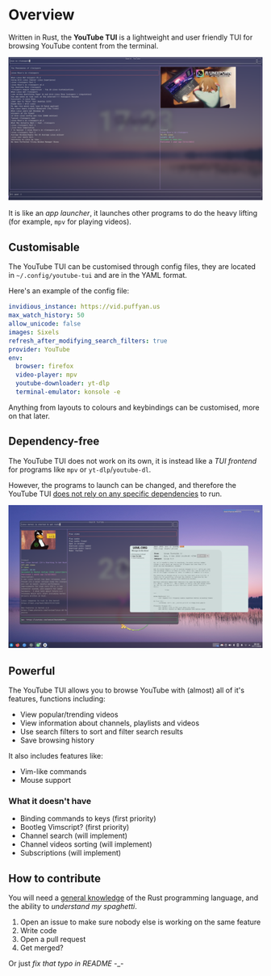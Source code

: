 # Overview

Written in Rust, the **YouTube TUI** is a lightweight and user friendly TUI for browsing YouTube content from the terminal.

![](./images/search-showcase.png)

It is like an *app launcher*, it launches other programs to do the heavy lifting (for example, `mpv` for playing videos).

## Customisable

The YouTube TUI can be customised through config files, they are located in `~/.config/youtube-tui` and are in the YAML format.

Here's an example of the config file:

```yaml
invidious_instance: https://vid.puffyan.us
max_watch_history: 50
allow_unicode: false
images: Sixels
refresh_after_modifying_search_filters: true
provider: YouTube
env:
  browser: firefox
  video-player: mpv
  youtube-downloader: yt-dlp
  terminal-emulator: konsole -e

```

Anything from layouts to colours and keybindings can be customised, more on that later.

## Dependency-free

The YouTube TUI does not work on its own, it is instead like a *TUI frontend* for programs like `mpv` or `yt-dlp`/`youtube-dl`.

However, the programs to launch can be changed, and therefore the YouTube TUI <u>does not rely on any specific dependencies</u> to run.

![](./images/custom-dependencies-showcase.png)

## Powerful

The YouTube TUI allows you to browse YouTube with (almost) all of it's features, functions including:

- View popular/trending videos
- View information about channels, playlists and videos
- Use search filters to sort and filter search results
- Save browsing history

It also includes features like:

- Vim-like commands
- Mouse support

### What it doesn't have

- Binding commands to keys (first priority)
- Bootleg Vimscript? (first priority)
- Channel search (will implement)
- Channel videos sorting (will implement)
- Subscriptions (will implement)

## How to contribute

You will need a <u>general knowledge</u> of the Rust programming language, and the ability to *understand my spaghetti*.

1. Open an issue to make sure nobody else is working on the same feature
2. Write code
3. Open a pull request
4. Get merged?

Or just *fix that typo in README* -_-
